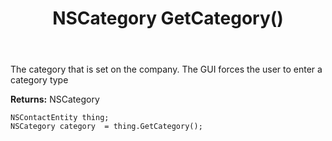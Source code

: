 ﻿---
uid: crmscript_ref_NSContactEntity_GetCategory
title: NSCategory GetCategory()
intellisense: NSContactEntity.GetCategory
keywords: NSContactEntity, GetCategory
so.topic: reference
---

The category that is set on the company. The GUI forces the user to enter a category type

**Returns:** NSCategory


```crmscript
NSContactEntity thing;
NSCategory category  = thing.GetCategory();
```


